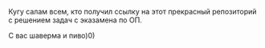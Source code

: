 Кугу салам всем, кто получил ссылку на этот прекрасный репозиторий с решением задач с эказамена по ОП. 

С вас шаверма и пиво)0)
